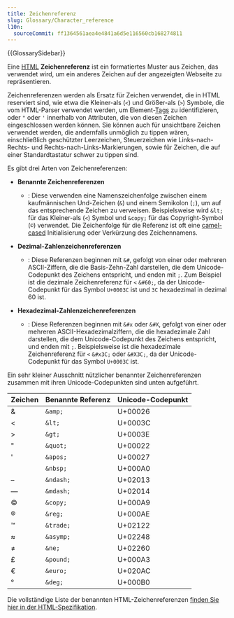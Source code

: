 ```yaml
---
title: Zeichenreferenz
slug: Glossary/Character_reference
l10n:
  sourceCommit: ff1364561aea4e4841a6d5e116560cb168274811
---
```


{{GlossarySidebar}}

Eine [HTML](/de/docs/Glossary/HTML) **Zeichenreferenz** ist ein formatiertes Muster aus Zeichen, das verwendet wird, um ein anderes Zeichen auf der angezeigten Webseite zu repräsentieren.

Zeichenreferenzen werden als Ersatz für Zeichen verwendet, die in HTML reserviert sind, wie etwa die Kleiner-als (`<`) und Größer-als (`>`) Symbole, die vom HTML-Parser verwendet werden, um Element-[Tags](/de/docs/Glossary/tag) zu identifizieren, oder `"` oder `'` innerhalb von Attributen, die von diesen Zeichen eingeschlossen werden können. Sie können auch für unsichtbare Zeichen verwendet werden, die andernfalls unmöglich zu tippen wären, einschließlich geschützter Leerzeichen, Steuerzeichen wie Links-nach-Rechts- und Rechts-nach-Links-Markierungen, sowie für Zeichen, die auf einer Standardtastatur schwer zu tippen sind.

Es gibt drei Arten von Zeichenreferenzen:

- **Benannte Zeichenreferenzen**

  - : Diese verwenden eine Namenszeichenfolge zwischen einem kaufmännischen Und-Zeichen (`&`) und einem Semikolon (`;`), um auf das entsprechende Zeichen zu verweisen. Beispielsweise wird `&lt;` für das Kleiner-als (`<`) Symbol und `&copy;` für das Copyright-Symbol (`©`) verwendet. Die Zeichenfolge für die Referenz ist oft eine [camel-cased](/de/docs/Glossary/Camel_case) Initialisierung oder Verkürzung des Zeichennamens.

- **Dezimal-Zahlenzeichenreferenzen**

  - : Diese Referenzen beginnen mit `&#`, gefolgt von einer oder mehreren ASCII-Ziffern, die die Basis-Zehn-Zahl darstellen, die dem Unicode-Codepunkt des Zeichens entspricht, und enden mit `;`. Zum Beispiel ist die dezimale Zeichenreferenz für `<` `&#60;`, da der Unicode-Codepunkt für das Symbol `U+0003C` ist und `3C` hexadezimal in dezimal 60 ist.

- **Hexadezimal-Zahlenzeichenreferenzen**
  - : Diese Referenzen beginnen mit `&#x` oder `&#X`, gefolgt von einer oder mehreren ASCII-Hexadezimalziffern, die die hexadezimale Zahl darstellen, die dem Unicode-Codepunkt des Zeichens entspricht, und enden mit `;`. Beispielsweise ist die hexadezimale Zeichenreferenz für `<` `&#x3C;` oder `&#X3C;`, da der Unicode-Codepunkt für das Symbol `U+0003C` ist.

Ein sehr kleiner Ausschnitt nützlicher benannter Zeichenreferenzen zusammen mit ihren Unicode-Codepunkten sind unten aufgeführt.

| Zeichen | Benannte Referenz | Unicode-Codepunkt |
| ------- | ----------------- | ----------------- |
| &       | `&amp;`           | U+00026           |
| <       | `&lt;`            | U+0003C           |
| >       | `&gt;`            | U+0003E           |
| "       | `&quot;`          | U+00022           |
| '       | `&apos;`          | U+00027           |
|         | `&nbsp;`          | U+000A0           |
| –       | `&ndash;`         | U+02013           |
| —       | `&mdash;`         | U+02014           |
| ©      | `&copy;`          | U+000A9           |
| ®      | `&reg;`           | U+000AE           |
| ™      | `&trade;`         | U+02122           |
| ≈       | `&asymp;`         | U+02248           |
| ≠       | `&ne;`            | U+02260           |
| £       | `&pound;`         | U+000A3           |
| €       | `&euro;`          | U+020AC           |
| °       | `&deg;`           | U+000B0           |

Die vollständige Liste der benannten HTML-Zeichenreferenzen [finden Sie hier in der HTML-Spezifikation](https://html.spec.whatwg.org/multipage/named-characters.html#named-character-references).
